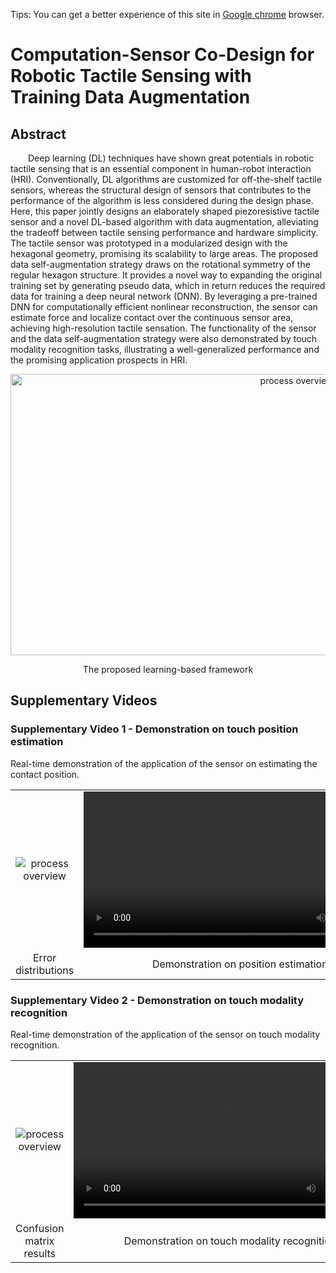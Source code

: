 Tips: You can get a better experience of this site in [Google chrome](https://www.google.com/chrome) browser.
# Computation-Sensor Co-Design for Robotic Tactile Sensing with Training Data Augmentation
## Abstract
&emsp;&emsp;Deep learning (DL) techniques have shown great potentials in robotic tactile sensing that is an essential component in human-robot interaction (HRI). Conventionally, DL algorithms are customized for off-the-shelf tactile sensors, whereas the structural design of sensors that contributes to the performance of the algorithm is less considered during the design phase. Here, this paper jointly designs an elaborately shaped piezoresistive tactile sensor and a novel DL-based algorithm with data augmentation, alleviating the tradeoff between tactile sensing performance and hardware simplicity. The tactile sensor was prototyped in a modularized design with the hexagonal geometry, promising its scalability to large areas. The proposed data self-augmentation strategy draws on the rotational symmetry of the regular hexagon structure. It provides a novel way to expanding the original training set by generating pseudo data, which in return reduces the required data for training a deep neural network (DNN). By leveraging a pre-trained DNN for computationally efficient nonlinear reconstruction, the sensor can estimate force and localize contact over the continuous sensor area, achieving high-resolution tactile sensation. The functionality of the sensor and the data self-augmentation strategy were also demonstrated by touch modality recognition tasks, illustrating a well-generalized performance and the promising application prospects in HRI.

<p align='center'>
  <img src="https://honghaolyu.github.io/Computation-sensor-Co-design/images/overview.png" width="900" height="450" alt="process overview"/>
</p>
<p align='center'>
  The proposed learning-based framework
</p>


## Supplementary Videos
### Supplementary Video 1 - Demonstration on touch position estimation
Real-time demonstration of the application of the sensor on estimating the contact position.
<table align='center'>
<tr>
<td align='center' valign="middle"> <img src="https://honghaolyu.github.io/Computation-sensor-Co-design/images/position-estimation.png" width="" height="" alt="process overview"/> </td>
<td align='center' valign="middle"> <video src="https://honghaolyu.github.io/Computation-sensor-Co-design/videos/Video1.mp4" type="video/mp4" controls="controls" width="500" height=""> 您的浏览器不支持播放该视频！</video> </td>
</tr>
<tr>
<td align='center'> Error distributions </td>
<td align='center'> Demonstration on position estimation </td>
</tr>
</table>

### Supplementary Video 2 - Demonstration on touch modality recognition
Real-time demonstration of the application of the sensor on touch modality recognition.
<table align='center'>
<tr>
<td align='center' valign="middle"> <img src="https://honghaolyu.github.io/Computation-sensor-Co-design/images/confusion matrix.png" width="" height="" alt="process overview"/> </td>
<td align='center' valign="middle"> <video src="https://honghaolyu.github.io/Computation-sensor-Co-design/videos/Video2.mp4" type="video/mp4" controls="controls" width="500" height=""> 您的浏览器不支持播放该视频！</video> </td>
</tr>
<tr>
<td align='center'> Confusion matrix results </td>
<td align='center'> Demonstration on touch modality recognition </td>
</tr>
</table>
